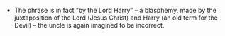 - The phrase is in fact “by the Lord Harry” – a blasphemy, made by the juxtaposition of the Lord (Jesus Christ) and Harry (an old term for the Devil) – the uncle is again imagined to be incorrect.